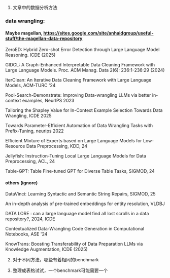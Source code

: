 1. 文章中的数据分析方法

### data wrangling:

#### Maybe magellan, https://sites.google.com/site/anhaidgroup/useful-stuff/the-magellan-data-repository

ZeroED: Hybrid Zero-shot Error Detection through Large Language Model Reasoning. ICDE (2025)

GIDCL: A Graph-Enhanced Interpretable Data Cleaning Framework with Large Language Models. Proc. ACM Manag. Data 2(6): 236:1-236:29 (2024)

IterClean: An Iterative Data Cleaning Framework with Large Language Models, ACM-TURC '24

Pool-Search-Demonstrate: Improving Data-wrangling LLMs via better in-context examples, NeurIPS 2023

Tailoring the Shapley Value for In-Context Example Selection Towards Data Wrangling, ICDE 2025

Towards Parameter-Efficient Automation of Data Wrangling Tasks with Prefix-Tuning, neurips 2022
<!-- SAGED: Few-Shot Meta Learning for Tabular Data Error Detection, EDBT, 2024 -->

Efficient Mixture of Experts based on Large Language Models for Low-Resource Data Preprocessing, KDD, 24

Jellyfish: Instruction-Tuning Local Large Language Models for Data Preprocessing, ACL, 24

Table-GPT: Table Fine-tuned GPT for Diverse Table Tasks, SIGMOD, 24


#### others (ignore)

DataVinci: Learning Syntactic and Semantic String Repairs, SIGMOD, 25

An in-depth analysis of pre-trained embeddings for entity resolution, VLDBJ

DATA LORE : can a large language model find all lost scrolls in a data repository?, 2024, ICDE

Contextualized Data-Wrangling Code Generation in Computational Notebooks, ASE '24

KnowTrans: Boosting Transferability of Data Preparation LLMs via Knowledge Augmentation, ICDE (2025)

2. 对于不同方法，哪些有着相同的benchmark

3. 整理成表格试试，一个benchmark可能需要一个